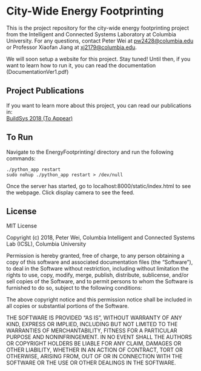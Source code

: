 # City-Wide Energy Footprinting
This is the project repository for the city-wide energy footprinting project from the Intelligent and Connected Systems Laboratory at Columbia University. For any questions, contact Peter Wei at pw2428@columbia.edu or Professor Xiaofan Jiang at xj2179@columbia.edu.

We will soon setup a website for this project. Stay tuned!
Until then, if you want to learn how to run it, you can read the documentation (DocumentationVer1.pdf)

## Project Publications
If you want to learn more about this project, you can read our publications in:  
[BuildSys 2018 (To Appear)]()  


## To Run
Navigate to the EnergyFootprinting/ directory and run the following commands:
~~~~
./python_app restart
sudo nohup ./python_app restart > /dev/null
~~~~

Once the server has started, go to localhost:8000/static/index.html to see the webpage. Click display camera to see the feed.



## License
MIT License

Copyright (c) 2018, Peter Wei, Columbia Intelligent and Connected Systems Lab (ICSL), Columbia University

Permission is hereby granted, free of charge, to any person obtaining a copy
of this software and associated documentation files (the “Software”), to deal
in the Software without restriction, including without limitation the rights
to use, copy, modify, merge, publish, distribute, sublicense, and/or sell
copies of the Software, and to permit persons to whom the Software is
furnished to do so, subject to the following conditions:

The above copyright notice and this permission notice shall be included in all
copies or substantial portions of the Software.

THE SOFTWARE IS PROVIDED “AS IS”, WITHOUT WARRANTY OF ANY KIND, EXPRESS OR
IMPLIED, INCLUDING BUT NOT LIMITED TO THE WARRANTIES OF MERCHANTABILITY,
FITNESS FOR A PARTICULAR PURPOSE AND NONINFRINGEMENT. IN NO EVENT SHALL THE
AUTHORS OR COPYRIGHT HOLDERS BE LIABLE FOR ANY CLAIM, DAMAGES OR OTHER
LIABILITY, WHETHER IN AN ACTION OF CONTRACT, TORT OR OTHERWISE, ARISING FROM,
OUT OF OR IN CONNECTION WITH THE SOFTWARE OR THE USE OR OTHER DEALINGS IN THE
SOFTWARE.
